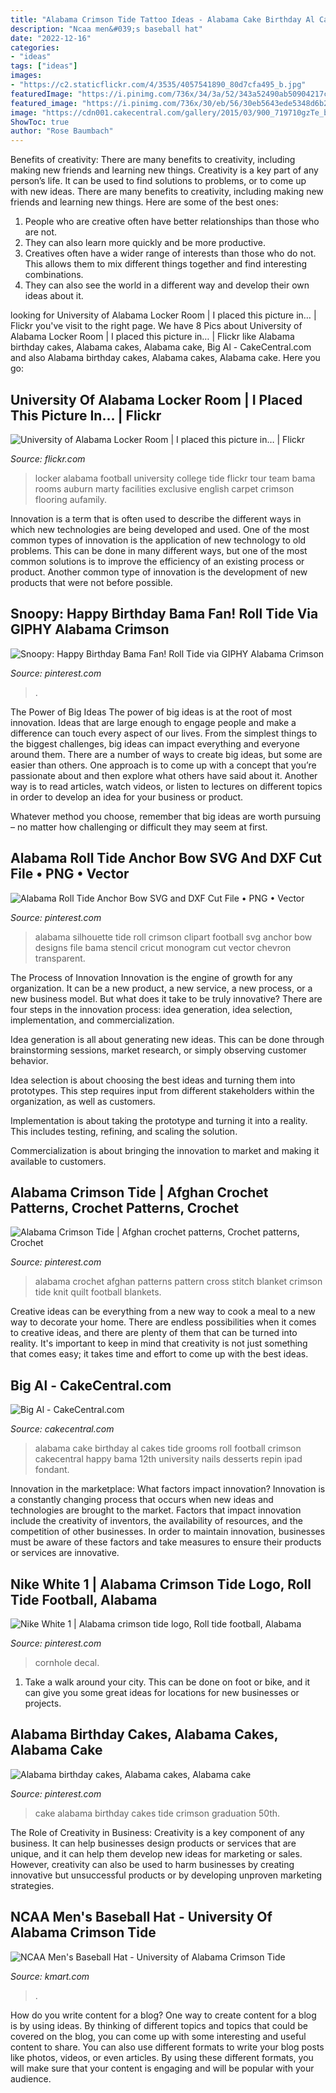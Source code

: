 ```yaml
---
title: "Alabama Crimson Tide Tattoo Ideas - Alabama Cake Birthday Al Cakes Tide Grooms Roll Football Crimson Cakecentral Happy Bama 12th University Nails Desserts Repin Ipad Fondant"
description: "Ncaa men&#039;s baseball hat"
date: "2022-12-16"
categories:
- "ideas"
tags: ["ideas"]
images:
- "https://c2.staticflickr.com/4/3535/4057541890_80d7cfa495_b.jpg"
featuredImage: "https://i.pinimg.com/736x/34/3a/52/343a52490ab50904217c574b3151f6d1.jpg"
featured_image: "https://i.pinimg.com/736x/30/eb/56/30eb5643ede5348d6b2d292c0ab5a6c1--birthday-message-th-birthday.jpg"
image: "https://cdn001.cakecentral.com/gallery/2015/03/900_719710gzTe_big-al.jpg"
ShowToc: true
author: "Rose Baumbach"
---
```



Benefits of creativity: There are many benefits to creativity, including making new friends and learning new things.
Creativity is a key part of any person’s life. It can be used to find solutions to problems, or to come up with new ideas. There are many benefits to creativity, including making new friends and learning new things. Here are some of the best ones: 
1. People who are creative often have better relationships than those who are not.
2. They can also learn more quickly and be more productive.
3. Creatives often have a wider range of interests than those who do not. This allows them to mix different things together and find interesting combinations.
4. They can also see the world in a different way and develop their own ideas about it.

	

		
looking for University of Alabama Locker Room | I placed this picture in… | Flickr you've visit to the right page. We have 8 Pics about University of Alabama Locker Room | I placed this picture in… | Flickr like Alabama birthday cakes, Alabama cakes, Alabama cake, Big Al - CakeCentral.com and also Alabama birthday cakes, Alabama cakes, Alabama cake. Here you go:
		
    
## University Of Alabama Locker Room | I Placed This Picture In… | Flickr

<img loading=lazy src="https://c2.staticflickr.com/4/3535/4057541890_80d7cfa495_b.jpg" onerror="this.onerror=null;this.src='https://tse2.mm.bing.net/th?id=OIP.lidS0XoBp8X3tQBB7oGTTwHaE8&amp;pid=15.1';" alt="University of Alabama Locker Room | I placed this picture in… | Flickr">

_Source: flickr.com_

>locker alabama football university college tide flickr tour team bama rooms auburn marty facilities exclusive english carpet crimson flooring aufamily. 

	

Innovation is a term that is often used to describe the different ways in which new technologies are being developed and used. One of the most common types of innovation is the application of new technology to old problems. This can be done in many different ways, but one of the most common solutions is to improve the efficiency of an existing process or product. Another common type of innovation is the development of new products that were not before possible.

    
## Snoopy: Happy Birthday Bama Fan! Roll Tide Via GIPHY Alabama Crimson

<img loading=lazy src="https://i.pinimg.com/736x/5f/27/aa/5f27aa522e1058dc2250596e8017f833.jpg" onerror="this.onerror=null;this.src='https://tse3.mm.bing.net/th?id=OIP.rYXkYnC8Em_w2zPXNnRPxwHaEo&amp;pid=15.1';" alt="Snoopy: Happy Birthday Bama Fan! Roll Tide via GIPHY Alabama Crimson">

_Source: pinterest.com_

>. 

	

The Power of Big Ideas
The power of big ideas is at the root of most innovation. Ideas that are large enough to engage people and make a difference can touch every aspect of our lives. From the simplest things to the biggest challenges, big ideas can impact everything and everyone around them.
There are a number of ways to create big ideas, but some are easier than others. One approach is to come up with a concept that you’re passionate about and then explore what others have said about it. Another way is to read articles, watch videos, or listen to lectures on different topics in order to develop an idea for your business or product.

Whatever method you choose, remember that big ideas are worth pursuing – no matter how challenging or difficult they may seem at first.

    
## Alabama Roll Tide Anchor Bow SVG And DXF Cut File • PNG • Vector

<img loading=lazy src="https://s-media-cache-ak0.pinimg.com/736x/a4/0f/fc/a40ffc2a000690f655c6cedc492e2eb1--alabama-crimson-crimson-tide.jpg" onerror="this.onerror=null;this.src='https://tse4.mm.bing.net/th?id=OIP.NMJTqhaHhzoDDL46aS3qTAHaFj&amp;pid=15.1';" alt="Alabama Roll Tide Anchor Bow SVG and DXF Cut File • PNG • Vector">

_Source: pinterest.com_

>alabama silhouette tide roll crimson clipart football svg anchor bow designs file bama stencil cricut monogram cut vector chevron transparent. 

	

The Process of Innovation
Innovation is the engine of growth for any organization. It can be a new product, a new service, a new process, or a new business model. But what does it take to be truly innovative?
There are four steps in the innovation process: idea generation, idea selection, implementation, and commercialization.

Idea generation is all about generating new ideas. This can be done through brainstorming sessions, market research, or simply observing customer behavior.

Idea selection is about choosing the best ideas and turning them into prototypes. This step requires input from different stakeholders within the organization, as well as customers.

Implementation is about taking the prototype and turning it into a reality. This includes testing, refining, and scaling the solution.

Commercialization is about bringing the innovation to market and making it available to customers.

    
## Alabama Crimson Tide | Afghan Crochet Patterns, Crochet Patterns, Crochet

<img loading=lazy src="https://i.pinimg.com/originals/e3/a3/e7/e3a3e7a65c72a5a5fe28d7b11a735949.jpg" onerror="this.onerror=null;this.src='https://tse1.mm.bing.net/th?id=OIP.xIDWErF9OFC-PxPOS5R7CQHaFj&amp;pid=15.1';" alt="Alabama Crimson Tide | Afghan crochet patterns, Crochet patterns, Crochet">

_Source: pinterest.com_

>alabama crochet afghan patterns pattern cross stitch blanket crimson tide knit quilt football blankets. 

	

Creative ideas can be everything from a new way to cook a meal to a new way to decorate your home. There are endless possibilities when it comes to creative ideas, and there are plenty of them that can be turned into reality. It's important to keep in mind that creativity is not just something that comes easy; it takes time and effort to come up with the best ideas.

    
## Big Al - CakeCentral.com

<img loading=lazy src="https://cdn001.cakecentral.com/gallery/2015/03/900_719710gzTe_big-al.jpg" onerror="this.onerror=null;this.src='https://tse3.mm.bing.net/th?id=OIP.RlmpeisWoozSfldGmx2xPwHaJ4&amp;pid=15.1';" alt="Big Al - CakeCentral.com">

_Source: cakecentral.com_

>alabama cake birthday al cakes tide grooms roll football crimson cakecentral happy bama 12th university nails desserts repin ipad fondant. 

	

Innovation in the marketplace: What factors impact innovation?
Innovation is a constantly changing process that occurs when new ideas and technologies are brought to the market. Factors that impact innovation include the creativity of inventors, the availability of resources, and the competition of other businesses. In order to maintain innovation, businesses must be aware of these factors and take measures to ensure their products or services are innovative.

    
## Nike White 1 | Alabama Crimson Tide Logo, Roll Tide Football, Alabama

<img loading=lazy src="https://i.pinimg.com/736x/34/3a/52/343a52490ab50904217c574b3151f6d1.jpg" onerror="this.onerror=null;this.src='https://tse2.mm.bing.net/th?id=OIP.yO23ZPz82KSaZ3p46PXDlgHaQB&amp;pid=15.1';" alt="Nike White 1 | Alabama crimson tide logo, Roll tide football, Alabama">

_Source: pinterest.com_

>cornhole decal. 

	

1. Take a walk around your city. This can be done on foot or bike, and it can give you some great ideas for locations for new businesses or projects. 

    
## Alabama Birthday Cakes, Alabama Cakes, Alabama Cake

<img loading=lazy src="https://i.pinimg.com/736x/30/eb/56/30eb5643ede5348d6b2d292c0ab5a6c1--birthday-message-th-birthday.jpg" onerror="this.onerror=null;this.src='https://tse4.mm.bing.net/th?id=OIP.gIwdaCMtox41Y0KQxm-lZwHaJ3&amp;pid=15.1';" alt="Alabama birthday cakes, Alabama cakes, Alabama cake">

_Source: pinterest.com_

>cake alabama birthday cakes tide crimson graduation 50th. 

	

The Role of Creativity in Business:
Creativity is a key component of any business. It can help businesses design products or services that are unique, and it can help them develop new ideas for marketing or sales. However, creativity can also be used to harm businesses by creating innovative but unsuccessful products or by developing unproven marketing strategies.

    
## NCAA Men&#039;s Baseball Hat - University Of Alabama Crimson Tide

<img loading=lazy src="https://c.shld.net/rpx/i/s/i/spin/-122/prod_2177557612??hei=64&amp;wid=64&amp;qlt=50" onerror="this.onerror=null;this.src='https://tse3.mm.bing.net/th?id=OIP.O6zTgFK1JutXpq8hmFUyAAHaHa&amp;pid=15.1';" alt="NCAA Men&#039;s Baseball Hat - University of Alabama Crimson Tide">

_Source: kmart.com_

>. 

	

How do you write content for a blog?
One way to create content for a blog is by using ideas. By thinking of different topics and topics that could be covered on the blog, you can come up with some interesting and useful content to share. You can also use different formats to write your blog posts like photos, videos, or even articles. By using these different formats, you will make sure that your content is engaging and will be popular with your audience.


